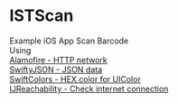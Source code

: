 # ISTScan
Example iOS App Scan Barcode <br>
Using <br>
<a href="https://github.com/Alamofire/Alamofire">Alamofire - HTTP network</a> <br>
<a href="https://github.com/SwiftyJSON/SwiftyJSON">SwiftyJSON - JSON data</a> <br>
<a href="https://github.com/thii/SwiftColors">SwiftColors - HEX color for UIColor</a> <br>
<a href="https://github.com/Isuru-Nanayakkara/IJReachability">IJReachability - Check internet connection</a> <br>
